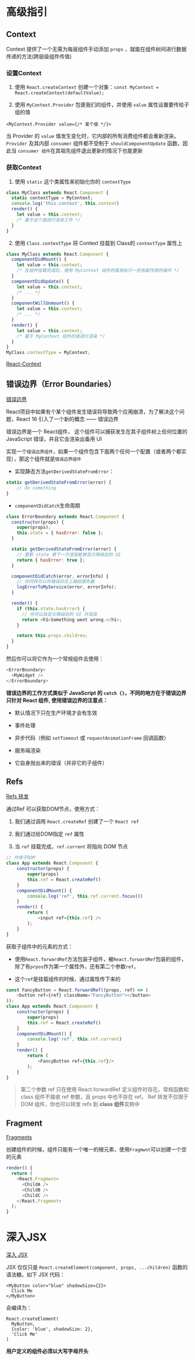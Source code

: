 # 高级指引

## Context

Context 提供了一个无需为每层组件手动添加 `props` ，就能在组件树间进行数据传递的方法(跨层级组件传值)

### 设置Context

1. 使用 `React.createContext` 创建一个对象：`const MyContext = React.createContext(defaultValue);`

2. 使用 `MyContext.Provider` 包褒我们的组件，并使用 `value` 属性设置要传给子组的值

  `<MyContext.Provider value={/* 某个值 */}>`

  当 Provider 的 `value` 值发生变化时，它内部的所有消费组件都会重新渲染。
  `Provider` 及其内部 `consumer` 组件都不受制于 `shouldComponentUpdate` 函数，因此当 `consumer 组件`在其祖先组件退出更新的情况下也能更新
  
### 获取Context

1. 使用 `static` 这个类属性来初始化你的 `contextType`

  ```js
  class MyClass extends React.Component {
    static contextType = MyContext;
    console.log('this.context', this.context)
    render() {
      let value = this.context;
      /* 基于这个值进行渲染工作 */
    }
  }
  ```

2. 使用 `Class.contextType` 将 Context 挂载到 Class的 `contextType` 属性上

  ```js
  class MyClass extends React.Component {
    componentDidMount() {
      let value = this.context;
      /* 在组件挂载完成后，使用 MyContext 组件的值来执行一些有副作用的操作 */
    }
    componentDidUpdate() {
      let value = this.context;
      /* ... */
    }
    componentWillUnmount() {
      let value = this.context;
      /* ... */
    }
    render() {
      let value = this.context;
      /* 基于 MyContext 组件的值进行渲染 */
    }
  }
  MyClass.contextType = MyContext;
  ```

[React-Context](https://react.docschina.org/docs/context.html#contextprovider)

## 错误边界（Error Boundaries）

[错误边界](https://zh-hans.reactjs.org/docs/error-boundaries.html)

React项目中如果有个某个组件发生错误将导致两个应用崩溃，为了解决这个问题，React 16 引入了一个新的概念 —— 错误边界

错误边界是一个 React组件， 这个组件可以捕获发生在其子组件树上任何位置的JavaScript 错误，并且它会渲染出备用 UI

实现一个`错误边界组件`，如果一个组件包含下面两个任何一个配置（或者两个都实现），那这个组件就是`错误边界组件`

-  实现静态方法`getDerivedStateFromError`：

  ```js
  static getDerivedStateFromError(error) {
      // do something
  }
  ```

- `componentDidCatch`生命周期

```js
class ErrorBoundary extends React.Component {
  constructor(props) {
    super(props);
    this.state = { hasError: false };
  }

  static getDerivedStateFromError(error) {
    // 更新 state 使下一次渲染能够显示降级后的 UI
    return { hasError: true };
  }

  componentDidCatch(error, errorInfo) {
    // 你同样可以将错误日志上报给服务器
    logErrorToMyService(error, errorInfo);
  }

  render() {
    if (this.state.hasError) {
      // 你可以自定义降级后的 UI 并渲染
      return <h1>Something went wrong.</h1>;
    }

    return this.props.children; 
  }
}
```

然后你可以将它作为一个常规组件去使用：

```js
<ErrorBoundary>
  <MyWidget />
</ErrorBoundary>
```

**错误边界的工作方式类似于 JavaScript 的 `catch {}`，不同的地方在于错误边界只针对 React 组件, 使用错误边界的注意点：**

- 默认情况下只在生产环境才会有生效

- 事件处理

- 异步代码（例如 `setTimeout` 或 `requestAnimationFrame` 回调函数）

- 服务端渲染

- 它自身抛出来的错误（并非它的子组件）

## Refs

[Refs 转发](https://react.docschina.org/docs/forwarding-refs.html)

通过Ref 可以获取DOM节点，使用方式：

1. 我们通过调用 `React.createRef` 创建了一个 `React ref` 

2. 我们通过给DOM指定 `ref` 属性

3. 当 `ref` 挂载完成，`ref.current` 将指向 DOM 节点

```js
// 作用于DOM
class App extends React.Component {
    constructor(props) {
        super(props)
        this.ref = React.createRef()
    }
    componentDidMount() {
        console.log('ref', this.ref.current.focus())
    }
    render() {
        return (
            <input ref={this.ref} />
        );
    }
}
```

获取子组件中的元素的方式：

- 使用`React.forwardRef`方法包装子组件，被`React.forwardRef`包装的组件，除了有`prpos`作为第一个属性外，还有第二个参数`ref`，

- 这个`ref`是挂载组件的时候，通过属性传下来的

```js
const FancyButton = React.forwardRef((props, ref) => (
    <button ref={ref} className="FancyButton"></button>
));
class App extends React.Component {
    constructor(props) {
        super(props)
        this.ref = React.createRef()
    }
    componentDidMount() {
        console.log('ref', this.ref.current)
    }
    render() {
        return (
            <FancyButton ref={this.ref}/>
        );
    }
}
```

> 第二个参数 ref 只在使用 React.forwardRef 定义组件时存在。常规函数和 class 组件不接收 ref 参数，且 props 中也不存在 ref。
> Ref 转发不仅限于 DOM 组件，你也可以转发 refs 到 **class 组件**实例中

## Fragment

[Fragments](https://react.docschina.org/docs/fragments.html)

创建组件的时候，组件只能有一个唯一的根元素，使用`Fragmwnt`可以创建一个空的元素

```js
render() {
  return (
    <React.Fragment>
      <ChildA />
      <ChildB />
      <ChildC />
    </React.Fragment>
  );
}
```

# 深入JSX

[深入 JSX](https://react.docschina.org/docs/jsx-in-depth.html)

JSX 仅仅只是 `React.createElement(component, props, ...children)` 函数的语法糖。如下 JSX 代码：

```
<MyButton color="blue" shadowSize={2}>
  Click Me
</MyButton>
```

会编译为：

```
React.createElement(
  MyButton,
  {color: 'blue', shadowSize: 2},
  'Click Me'
)
```

**用户定义的组件必须以大写字母开头**

